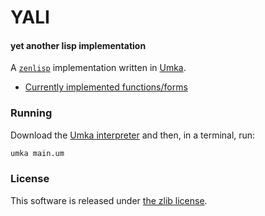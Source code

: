 # YALI
#### yet another lisp implementation

A [`zenlisp`](https://t3x.org/zsp/index.html) implementation written in [Umka](https://github.com/vtereshkov/umka-lang).

- [Currently implemented functions/forms](./forms.md)

### Running

Download the [Umka interpreter](https://github.com/vtereshkov/umka-lang/releases/latest) and then, in a terminal, run:

```sh
umka main.um
```

### License

This software is released under [the zlib license](LICENSE).

